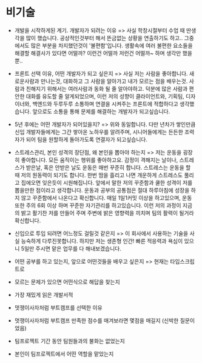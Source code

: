 
# 비기술

- 개발을 시작하게된 계기. 개발자가 되려는 이유
 => 사실 학창시절부터 수업 때 딴생각을 많이 했습니다. 공상적인것부터 해서 뜬금없는 상황을 연출하기도 하고.. 그중에서도 많은 부분을 차지했던것이 '불편함'입니다.
생활속에 여러 불편한 요소들을 해결할 해결사가 있다면 어떨까? 이런건 어떨까 저런건 어떨까~ 하며 생각만 했을 뿐..
 
- 프론트 선택 이유, 어떤 개발자가 되고 싶은지
 => 사실 저는 사람을 좋아합니다. 새로운사람과 만나는것, 대화하고 그 사람을 알아가고 내가 모르는 점을 배우는것. 사람과 친해지기 위해서는 여러사람과 동화 될 줄 알아야하고. 덕분에 많은 사람과 편안한 대화를 유도할 줄 알게되었으며, 이런 저의 성향이 클라이언트와, 기획팀, 디자이너와, 백엔드와 두루두루 소통하며 연결을 시켜주는 프론트에 적합하다고 생각했습니다. 앞으로도 소통을 통해 문제를 해결하는 개발자가 되고싶습니다.

- 5년 후에는 어떤 개발자가 되어있을지?
=> 위와 동일합니다. 다만 년차가 쌓인만큼 신입 개발자들에게는 그간 쌓아온 노하우를 알려주며, 시니어들에게는 든든한 조력자가 되어 팀을 원할하게 돌아가도록 연결자가 되고싶습니다.

- 스트레스관리, 본인 성격의 장단점, 왜 본인을 뽑아야 하는지
=> 저는 운동을 굉장히 좋아합니다. 모든 움직이는 행위를 좋아하고요. 감정이 격해지는 날이나, 스트레스가 받은날, 혹은 안받은 날도 운동은 매번 꾸준히 합니다.
스트레스는 운동을 할 때 저의 원동력이 되기도 합니다. 한번 땀을 흘리고 나면 개운하게 스트레스도 풀리고 집에오면 잊은듯이 시원해집니다.
앞에서 말한 저의 꾸준함과 쿨한 성격이 저를 뽑을만한 점이라고 생각합니다.
운동과 공부의 공통점은 절대 하루아침에 성장을 하지 않고 꾸준함에서 나온다고 확신합니다. 매일 1일1커밋 이상을 하고있으며, 운동 또한 주의 6회 이상 하며 꾸준한 자기관리를 하고있습니다. 이런 저의 과정이 지금의 밝고 활기찬 저를 만들어 주며 주변에 밝은 영향력을 끼치며 팀의 활력이 될거라 확신합니다.

- 신입으로 투입 되려면 어느정도 걸릴것 같은지
=> 이 회사에서 사용하는 기술을 사실 능숙하게 다루진못합니다. 하지만 저는 생존형 인간! 빠른 적응력과 욕심이 있으니 5일만 주시면 맡은 업무를 다 해내보겠습니다.

- 어떤 공부를 하고 있는지, 앞으로 어떤것들을 배우고 싶은지
=> 현재는 타입스크립트로
- 모르는 문제가 있으면 어떤식으로 해답을 찾는지
- 가장 재밌게 읽은 개발서적
- 멋쟁이사자처럼 부트캠프를 선택한 이유
- 멋쟁이사자처럼 부트캠프 만족한 점수를 매겨보라면 몇점을 매길지 (신박한 질문이었음)
- 팀프로젝트 기간 동안 팀원들과의 불화는 없었는지
- 본인이 팀프로젝트에서 어떤 역할을 맡았는지

